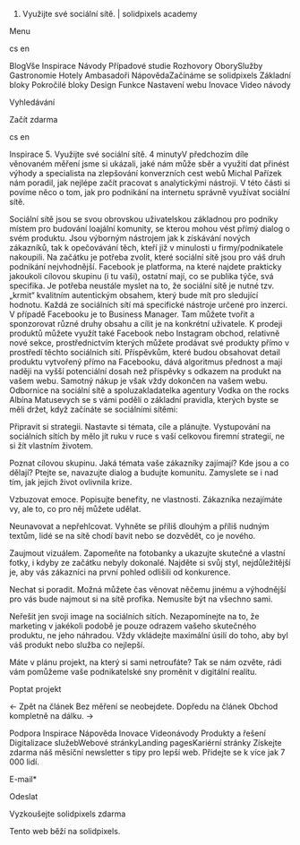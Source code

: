 <ol>
<li>Využijte své sociální sítě. | solidpixels academy</li>
</ol>
<p>Menu</p>
<p>cs en</p>
<p>BlogVše Inspirace Návody Případové studie Rozhovory OborySlužby Gastronomie Hotely Ambasadoři NápovědaZačínáme se solidpixels Základní bloky Pokročilé bloky Design Funkce Nastavení webu Inovace Video návody</p>
<p>Vyhledávání</p>
<p>Začít zdarma</p>
<p>cs en</p>
<p>Inspirace
5. Využijte své sociální sítě.
4 minutyV předchozím díle věnovaném měření jsme si ukázali, jaké nám může sběr a využití dat přinést výhody a specialista na zlepšování konverzních cest webů Michal Pařízek nám poradil, jak nejlépe začít pracovat s analytickými nástroji. V této části si povíme něco o tom, jak pro podnikání na internetu správně využívat sociální sítě.</p>
<p>Sociální sítě jsou se svou obrovskou uživatelskou základnou pro podniky místem pro budování loajální komunity, se kterou mohou vést přímý dialog o svém produktu. Jsou výborným nástrojem jak k získávání nových zákazníků, tak k opečovávání těch, kteří již v minulosti u firmy/podnikatele nakoupili. Na začátku je potřeba zvolit, které sociální sítě jsou pro váš druh podnikání nejvhodnější. Facebook je platforma, na které najdete prakticky jakoukoli cílovou skupinu (i tu vaši), ostatní mají, co se publika týče, svá specifika. Je potřeba neustále myslet na to, že sociální sítě je nutné tzv. „krmit“ kvalitním autentickým obsahem, který bude mít pro sledující hodnotu. Každá ze sociálních sítí má specifické nástroje určené pro inzerci. V případě Facebooku je to Business Manager. Tam můžete tvořit a sponzorovat různé druhy obsahu a cílit je na konkrétní uživatele. K prodeji produktů můžete využít také Facebook nebo Instagram obchod, relativně nové sekce, prostřednictvím kterých můžete prodávat své produkty přímo v prostředí těchto sociálních sítí. Příspěvkům, které budou obsahovat detail produktu vytvořený přímo na Facebooku, dává algoritmus přednost a mají naději na vyšší potenciální dosah než příspěvky s odkazem na produkt na vašem webu. Samotný nákup je však vždy dokončen na vašem webu.
Odbornice na sociální sítě a spoluzakladatelka agentury Vodka on the rocks Albína Matusevych se s vámi podělí o základní pravidla, kterých byste se měli držet, když začínáte se sociálními sítěmi:</p>
<p>Připravit si strategii. Nastavte si témata, cíle a plánujte. Vystupování na sociálních sítích by mělo jít ruku v ruce s vaší celkovou firemní strategií, ne si žít vlastním životem.</p>
<p>Poznat cílovou skupinu. Jaká témata vaše zákazníky zajímají? Kde jsou a co dělají? Ptejte se, navazujte dialog a budujte komunitu. Zamyslete se i nad tím, jak jejich život ovlivnila krize.</p>
<p>Vzbuzovat emoce. Popisujte benefity, ne vlastnosti. Zákazníka nezajímáte vy, ale to, co pro něj můžete udělat.</p>
<p>Neunavovat a nepřehlcovat. Vyhněte se příliš dlouhým a příliš nudným textům, lidé se na sítě chodí bavit nebo se dozvědět, co je nového.</p>
<p>Zaujmout vizuálem. Zapomeňte na fotobanky a ukazujte skutečné a vlastní fotky, i kdyby ze začátku nebyly dokonalé. Najděte si svůj styl, nejdůležitější je, aby vás zákazníci na první pohled odlišili od konkurence.</p>
<p>Nechat si poradit. Možná můžete čas věnovat něčemu jinému a výhodnější pro vás bude najmout si na sítě profíka. Nemusíte být na všechno sami.</p>
<p>Neřešit jen svoji image na sociálních sítích. Nezapomínejte na to, že marketing v jakékoli podobě je pouze odrazem vašeho skutečného produktu, ne jeho náhradou. Vždy vkládejte maximální úsilí do toho, aby byl váš produkt nebo služba co nejlepší.</p>
<p>Máte v plánu projekt, na který si sami netroufáte? Tak se nám ozvěte, rádi vám pomůžeme vaše podnikatelské sny proměnit v digitální realitu.</p>
<p>Poptat projekt</p>
<p>← Zpět na článek Bez měření se neobejdete.
 Dopředu na článek Obchod kompletně na dálku. →</p>
<p>Podpora
 Inspirace
Nápověda
Inovace
Videonávody
 Produkty a řešení
 Digitalizace služebWebové stránkyLanding pagesKariérní stránky Získejte zdarma náš měsíční newsletter s tipy pro lepší web. Přidejte se k více jak 7 000 lidí.</p>
<p>E-mail*</p>
<p>Odeslat</p>
<p>Vyzkoušejte solidpixels zdarma</p>
<p>Tento web běží na solidpixels.</p>